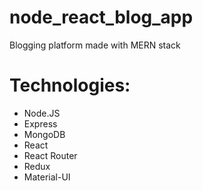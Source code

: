 # node_react_blog_app
Blogging platform made with MERN stack

Technologies:
======
- Node.JS
- Express
- MongoDB
- React
- React Router
- Redux
- Material-UI
